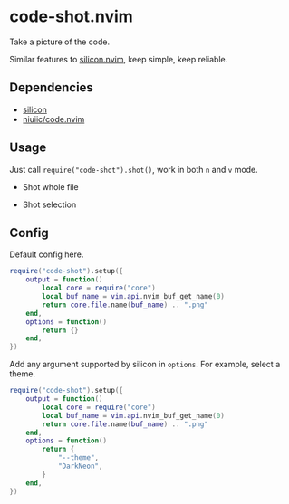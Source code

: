# code-shot.nvim

Take a picture of the code.

Similar features to [silicon.nvim](https://github.com/krivahtoo/silicon.nvim), keep simple, keep reliable.

## Dependencies

- [silicon](https://github.com/Aloxaf/silicon)
- [niuiic/code.nvim](https://github.com/niuiic/code.nvim)

## Usage

Just call `require("code-shot").shot()`, work in both `n` and `v` mode.

- Shot whole file

- Shot selection

## Config

Default config here.

```lua
require("code-shot").setup({
	output = function()
		local core = require("core")
		local buf_name = vim.api.nvim_buf_get_name(0)
		return core.file.name(buf_name) .. ".png"
	end,
	options = function()
		return {}
	end,
})
```

Add any argument supported by silicon in `options`. For example, select a theme.

```lua
require("code-shot").setup({
	output = function()
		local core = require("core")
		local buf_name = vim.api.nvim_buf_get_name(0)
		return core.file.name(buf_name) .. ".png"
	end,
	options = function()
		return {
			"--theme",
			"DarkNeon",
		}
	end,
})
```
